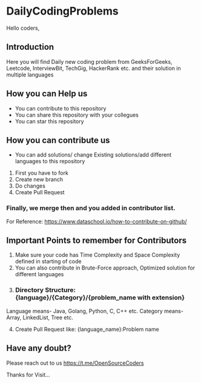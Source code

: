 # DailyCodingProblems

Hello coders,


## Introduction
Here you will find Daily new coding problem from GeeksForGeeks, Leetcode, InterviewBit, TechGig, HackerRank etc. and their solution in multiple languages


## How you can Help us
- You can contribute to this repository
- You can share this repository with your collegues
- You can star this repository 

## How you can contribute us
- You can add solutions/ change Existing solutions/add different languages to this repository 
1. First you have to fork
2. Create new branch
3. Do changes
4. Create Pull Request
### Finally, we merge then and you added in contributor list.

For Reference: https://www.dataschool.io/how-to-contribute-on-github/

## Important Points to remember for Contributors
1. Make sure your code has Time Complexity and Space Complexity defined in starting of code
2. You can also contribute in Brute-Force approach, Optimized solution for different languages
3. ### Directory Structure: {language}/{Category}/{problem_name with extension}

Language means- Java, Golang, Python, C, C++ etc.
Category means- Array, LinkedList, Tree etc.

4. Create Pull Request like: {language_name}:Problem name

## Have any doubt?
Please reach out to us
https://t.me/OpenSourceCoders

Thanks for Visit...


